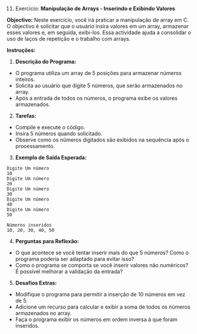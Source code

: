 11. Exercício: **Manipulação de Arrays - Inserindo e Exibindo Valores**
  
  **Objectivo:** Neste exercício, você irá praticar a manipulação de array em C. O objectivo é solicitar que o usuário insira valores em um array, armazenar esses valores e, em seguida, exibi-los. Essa actividade ajuda a consolidar o uso de laços de repetição e o trabalho com arrays.
  

**Instruções:**

1. **Descrição do Programa:**
  
  - O programa utiliza um array de 5 posições para armazenar números inteiros.
  - Solicita ao usuário que digite 5 números, que serão armazenados no array.
  - Após a entrada de todos os números, o programa exibe os valores armazenados.

2. **Tarefas:**
  
  - Compile e execute o código.
  - Insira 5 números quando solicitado.
  - Observe como os números digitados são exibidos na sequência após o processamento.
3. **Exemplo de Saída Esperada:**
  
  ```textile
  Digite Um número
  10
  Digite Um número
  20
  Digite Um número
  30
  Digite Um número
  40
  Digite Um número
  50
  
  Números inseridos
  10, 20, 30, 40, 50
  ```
  
4. **Perguntas para Reflexão:**
  
  - O que acontece se você tentar inserir mais do que 5 números? Como o programa poderia ser adaptado para evitar isso?
  - Como o programa se comporta se você inserir valores não numéricos? É possível melhorar a validação da entrada?
  
5. **Desafios Extras:**
  
  - Modifique o programa para permitir a inserção de 10 números em vez de 5.
  - Adicione um recurso para calcular e exibir a soma de todos os números armazenados no array.
  - Faça o programa exibir os números em ordem inversa à que foram inseridos.